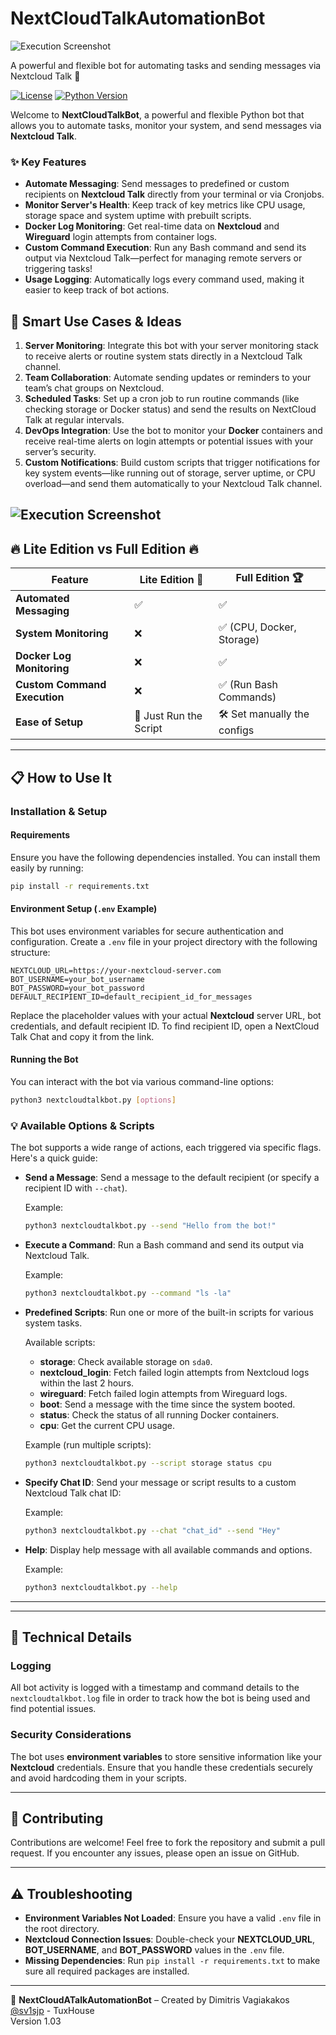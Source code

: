 # NextCloudTalkAutomationBot

![Execution Screenshot](assets/nextcloudtalk_bot.png)

A powerful and flexible bot for automating tasks and sending messages via Nextcloud Talk 🚀

[![License](https://img.shields.io/badge/license-AGPL-blue.svg)](https://www.gnu.org/licenses/agpl-3.0.html)
[![Python Version](https://img.shields.io/badge/python-3.9+-blue.svg)](https://www.python.org/downloads/release/python-390/)

Welcome to **NextCloudTalkBot**, a powerful and flexible Python bot that allows you to automate tasks, monitor your system, and send messages via **Nextcloud Talk**.


### ✨ Key Features
- **Automate Messaging**: Send messages to predefined or custom recipients on **Nextcloud Talk** directly from your terminal or via Cronjobs.
- **Monitor Server's Health**: Keep track of key metrics like CPU usage, storage space and system uptime with prebuilt scripts.
- **Docker Log Monitoring**: Get real-time data on **Nextcloud** and **Wireguard** login attempts from container logs.
- **Custom Command Execution**: Run any Bash command and send its output via Nextcloud Talk—perfect for managing remote servers or triggering tasks!
- **Usage Logging**: Automatically logs every command used, making it easier to keep track of bot actions.

## 🎯 Smart Use Cases & Ideas

1. **Server Monitoring**: Integrate this bot with your server monitoring stack to receive alerts or routine system stats directly in a Nextcloud Talk channel.
2. **Team Collaboration**: Automate sending updates or reminders to your team’s chat groups on Nextcloud.
3. **Scheduled Tasks**: Set up a cron job to run routine commands (like checking storage or Docker status) and send the results on NextCloud Talk at regular intervals.
4. **DevOps Integration**: Use the bot to monitor your **Docker** containers and receive real-time alerts on login attempts or potential issues with your server’s security.
5. **Custom Notifications**: Build custom scripts that trigger notifications for key system events—like running out of storage, server uptime, or CPU overload—and send them automatically to your Nextcloud Talk channel.

![Execution Screenshot](assets/logo.png)
---
## 🔥 **Lite Edition vs Full Edition** 🔥

| Feature                     | Lite Edition 🎯                 | Full Edition 🏆                |
|-----------------------------|---------------------------------|-------------------------------|
| **Automated Messaging**      | ✅                             | ✅                             |
| **System Monitoring**        | ❌                             | ✅ (CPU, Docker, Storage)      |
| **Docker Log Monitoring**    | ❌                             | ✅                             |
| **Custom Command Execution** | ❌                             | ✅ (Run Bash Commands)         |
| **Ease of Setup**            | 🌟 Just Run the Script         | 🛠️  Set manually the configs   |

---

## 📋 How to Use It

### Installation & Setup
#### Requirements
Ensure you have the following dependencies installed. You can install them easily by running:

```bash
pip install -r requirements.txt
```
#### Environment Setup (`.env` Example)

This bot uses environment variables for secure authentication and configuration. Create a `.env` file in your project directory with the following structure:

```
NEXTCLOUD_URL=https://your-nextcloud-server.com
BOT_USERNAME=your_bot_username
BOT_PASSWORD=your_bot_password
DEFAULT_RECIPIENT_ID=default_recipient_id_for_messages
```

Replace the placeholder values with your actual **Nextcloud** server URL, bot credentials, and default recipient ID. To find recipient ID, open a NextCloud Talk Chat and copy it from the link.

#### Running the Bot

You can interact with the bot via various command-line options:

```bash
python3 nextcloudtalkbot.py [options]
```

### 💡 Available Options & Scripts
The bot supports a wide range of actions, each triggered via specific flags. Here's a quick guide:

- **Send a Message**: Send a message to the default recipient (or specify a recipient ID with `--chat`).
  
  Example:
  ```bash
  python3 nextcloudtalkbot.py --send "Hello from the bot!"
  ```

- **Execute a Command**: Run a Bash command and send its output via Nextcloud Talk.
  
  Example:
  ```bash
  python3 nextcloudtalkbot.py --command "ls -la"
  ```

- **Predefined Scripts**: Run one or more of the built-in scripts for various system tasks.
  
  Available scripts:
  - **storage**: Check available storage on `sda0`.
  - **nextcloud_login**: Fetch failed login attempts from Nextcloud logs within the last 2 hours.
  - **wireguard**: Fetch failed login attempts from Wireguard logs.
  - **boot**: Send a message with the time since the system booted.
  - **status**: Check the status of all running Docker containers.
  - **cpu**: Get the current CPU usage.

  Example (run multiple scripts):
  ```bash
  python3 nextcloudtalkbot.py --script storage status cpu
  ```

- **Specify Chat ID**: Send your message or script results to a custom Nextcloud Talk chat ID:
  
  Example:
  ```bash
  python3 nextcloudtalkbot.py --chat "chat_id" --send "Hey"
  ```

- **Help**: Display help message with all available commands and options.
  
  Example:
  ```bash
  python3 nextcloudtalkbot.py --help
  ```


---

---

## 🔧 Technical Details
### Logging
All bot activity is logged with a timestamp and command details to the `nextcloudtalkbot.log` file in order to track how the bot is being used and find potential issues.

### Security Considerations

The bot uses **environment variables** to store sensitive information like your **Nextcloud** credentials. Ensure that you handle these credentials securely and avoid hardcoding them in your scripts.

---

## 🤝 Contributing
Contributions are welcome! Feel free to fork the repository and submit a pull request. If you encounter any issues, please open an issue on GitHub. 

---

## ⚠️ Troubleshooting
- **Environment Variables Not Loaded**: Ensure you have a valid `.env` file in the root directory.
- **Nextcloud Connection Issues**: Double-check your **NEXTCLOUD_URL**, **BOT_USERNAME**, and **BOT_PASSWORD** values in the `.env` file.
- **Missing Dependencies**: Run `pip install -r requirements.txt` to make sure all required packages are installed.

---

🚀 **NextCloudATalkAutomationBot** –  Created by Dimitris Vagiakakos [@sv1sjp](https://sv1sjp.github.io/whoami) - TuxHouse  
Version 1.03


